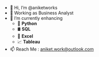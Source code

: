 - 👋 Hi, I’m @aniketworks
- 👀 Working as Business Analyst
- 🌱 I’m currently enhancing
   - 🐍 **Python**
   - 🛢️ **SQL**
   - 📖 **Excel**
   - 📈 **Tableau**
- 📫 Reach Me : aniket.work@outlook.com

<!---
aniketworks/aniketworks is a ✨ special ✨ repository because its `README.md` (this file) appears on your GitHub profile.
You can click the Preview link to take a look at your changes.
--->
